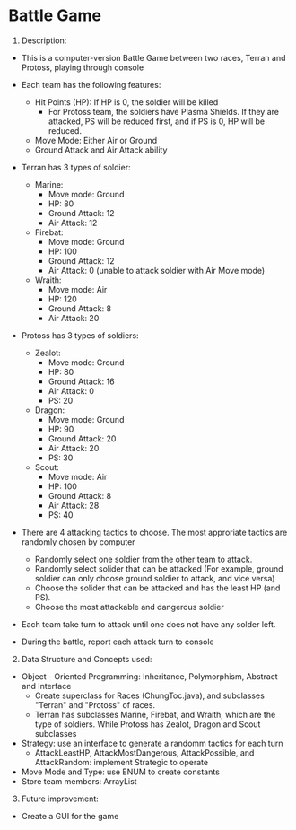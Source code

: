 # Battle Game

1. Description:
- This is a computer-version Battle Game between two races, Terran and Protoss, playing through console
- Each team has the following features:
  + Hit Points (HP): If HP is 0, the soldier will be killed
    * For Protoss team, the soldiers have Plasma Shields. If they are attacked, PS will be reduced first, and if PS is 0, HP will be reduced.
  + Move Mode: Either Air or Ground
  + Ground Attack and Air Attack ability
 
- Terran has 3 types of soldier:
  + Marine:
    * Move mode: Ground
    * HP: 80
    * Ground Attack: 12
    * Air Attack: 12
  + Firebat: 
    * Move mode: Ground
    * HP: 100
    * Ground Attack: 12
    * Air Attack: 0 (unable to attack soldier with Air Move mode)
  + Wraith:
    * Move mode: Air
    * HP: 120
    * Ground Attack: 8
    * Air Attack: 20

- Protoss has 3 types of soldiers:
  + Zealot: 
    * Move mode: Ground
    * HP: 80
    * Ground Attack: 16
    * Air Attack: 0 
    * PS: 20
  + Dragon:
    * Move mode: Ground
    * HP: 90
    * Ground Attack: 20
    * Air Attack: 20 
    * PS: 30
  + Scout:
    * Move mode: Air
    * HP: 100
    * Ground Attack: 8
    * Air Attack: 28 
    * PS: 40
    
- There are 4 attacking tactics to choose. The most approriate tactics are randomly chosen by computer
  + Randomly select one soldier from the other team to attack.
  + Randomly select solider that can be attacked (For example, ground soldier can only choose ground soldier to attack, and vice versa)
  + Choose the solider that can be attacked and has the least HP (and PS).
  + Choose the most attackable and dangerous soldier
  
- Each team take turn to attack until one does not have any solder left.
- During the battle, report each attack turn to console

2. Data Structure and Concepts used:
- Object - Oriented Programming: Inheritance, Polymorphism, Abstract and Interface
  + Create superclass for Races (ChungToc.java), and subclasses "Terran" and "Protoss" of races. 
  + Terran has subclasses Marine, Firebat, and Wraith, which are the type of soldiers. While Protoss has Zealot, Dragon and Scout subclasses
- Strategy: use an interface to generate a randomm tactics for each turn
  + AttackLeastHP, AttackMostDangerous, AttackPossible, and AttackRandom: implement Strategic to operate
- Move Mode and Type: use ENUM to create constants
- Store team members: ArrayList

3. Future improvement:
- Create a GUI for the game

  
  
   
    
